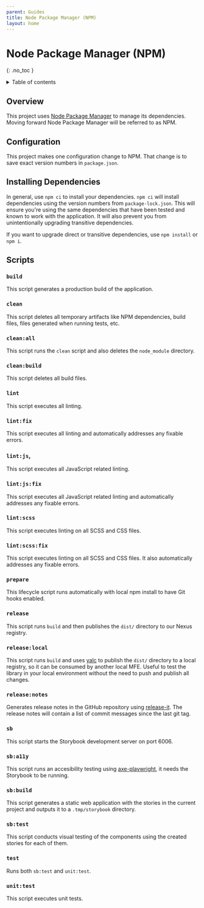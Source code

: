 ```yaml
---
parent: Guides
title: Node Package Manager (NPM)
layout: home
---
```


# Node Package Manager (NPM)
{: .no_toc }

<details markdown="block">
  <summary>
    Table of contents
  </summary>
  {: .text-delta }
- TOC
{:toc}
</details>

## Overview

This project uses [Node Package Manager](https://npmjs.com) to manage its
dependencies. Moving forward Node Package Manager will be referred to as NPM.

## Configuration

This project makes one configuration change to NPM. That change is to save exact
version numbers in `package.json`.

## Installing Dependencies

In general, use `npm ci` to install your dependencies. `npm ci` will install
dependencies using the version numbers from `package-lock.json`. This will
ensure you're using the same dependencies that have been tested and known to work
with the application. It will also prevent you from unintentionally upgrading
transitive dependencies.

If you want to upgrade direct or transitive dependencies, use `npm install` or
`npm i`.

## Scripts

### `build`

This script generates a production build of the application.

### `clean`

This script deletes all temporary artifacts like NPM dependencies, build files,
files generated when running tests, etc.

### `clean:all`

This script runs the `clean` script and also deletes the `node_module` directory.

### `clean:build`

This script deletes all build files.

### `lint`

This script executes all linting.

### `lint:fix`

This script executes all linting and automatically addresses any fixable
errors.

### `lint:js`,

This script executes all JavaScript related linting.

### `lint:js:fix`

This script executes all JavaScript related linting and automatically addresses
any fixable errors.

### `lint:scss`

This script executes linting on all SCSS and CSS files.

### `lint:scss:fix`

This script executes linting on all SCSS and CSS files. It also automatically
addresses any fixable errors.

### `prepare`

This lifecycle script runs automatically with local npm install to have Git hooks enabled.

### `release`

This script runs `build` and then publishes the `dist/` directory to our Nexus
registry.

### `release:local`

This script runs `build` and uses [yalc](https://www.npmjs.com/package/yalc) to
publish the `dist/` directory to a local registry, so it can be consumed by another
local MFE. Useful to test the library in your local environment without the need
to push and publish all changes.

### `release:notes`

Generates release notes in the GitHub repository using
[release-it](https://www.npmjs.com/package/release-it). The release notes will
contain a list of commit messages since the last git tag.


### `sb`

This script starts the Storybook development server on port 6006.

### `sb:a11y`

This script runs an accesibility testing using [axe-playwright](https://www.npmjs.com/package/axe-playwright), 
it needs the Storybook to be running.

### `sb:build`

This script generates a static web application with the stories in the
current project and outputs it to a `.tmp/storybook` directory.

### `sb:test`

This script conducts visual testing of the components using the created
stories for each of them.

### `test`

Runs both `sb:test` and `unit:test`.

### `unit:test`

This script executes unit tests.
